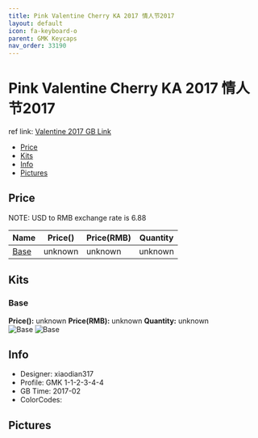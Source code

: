 ```yaml
---
title: Pink Valentine Cherry KA 2017 情人节2017
layout: default
icon: fa-keyboard-o
parent: GMK Keycaps
nav_order: 33190
---
```


# Pink Valentine Cherry KA 2017 情人节2017

ref link: [Valentine 2017  GB Link]()

* [Price](#price)
* [Kits](#kits)
* [Info](#info)
* [Pictures](#pictures)


## Price  
NOTE: USD to RMB exchange rate is 6.88

| Name          | Price()    |  Price(RMB) | Quantity |
| ------------- | ------------ |  ---------- | -------- |
|[Base](#base)|unknown|unknown|unknown|


## Kits
### Base
**Price():** unknown    **Price(RMB):** unknown    **Quantity:** unknown  
<img src="{{ 'assets/images/gmk-keycaps/valentine2017/kits_pics/base1.png' | relative_url }}" alt="Base" class="image featured">
<img src="{{ 'assets/images/gmk-keycaps/valentine2017/kits_pics/base2.png' | relative_url }}" alt="Base" class="image featured">


## Info
* Designer: xiaodian317
* Profile: GMK 1-1-2-3-4-4
* GB Time: 2017-02
* ColorCodes:  


## Pictures
